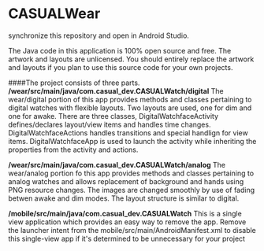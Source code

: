 CASUALWear
==================
synchronize this repository and open in Android Studio.

The Java code in this application is 100% open source and free.  The artwork and layouts are unlicensed.  You should entirely replace the artwork and layouts if you plan to use this source code for your own projects.

####The project consists of three parts.
**/wear/src/main/java/com.casual_dev.CASUALWatch/digital**
The wear/digital portion of this app provides methods and classes pertaining to digital watches with flexible layouts.  Two layouts are used, one for dim and one for awake.  There are three classes, DigitalWatchfaceActivity defines/declares layout/view items and handles time changes. DigitalWatchfaceActions handles transitions and special handlign for view items.  DigitalWatchfaceApp is used to launch the activity while inheriting the properties from the activity and actions.

**/wear/src/main/java/com.casual_dev.CASUALWatch/analog**
The wear/analog portion fo this app provides methods and classes pertaining to analog watches and allows replacement of background and hands using PNG resource changes.  The images are changed smoothly by use of fading betwen awake and dim modes. The layout structure is similar to digital.

**/mobile/src/main/java/com.casual_dev.CASUALWatch**
This is a single view application which provides an easy way to remove the app. Remove the launcher intent from the mobile/src/main/AndroidManifest.xml to disable this single-view app if it's determined to be unnecessary for your project
